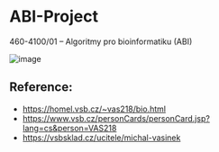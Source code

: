 # ABI-Project
460-4100/01 – Algoritmy pro bioinformatiku (ABI)

![image](https://user-images.githubusercontent.com/45657186/145632834-f529a7c8-6ea4-4f95-8823-17c18cd6f3ce.png)

## Reference:

- https://homel.vsb.cz/~vas218/bio.html
- https://www.vsb.cz/personCards/personCard.jsp?lang=cs&person=VAS218
- https://vsbsklad.cz/ucitele/michal-vasinek
